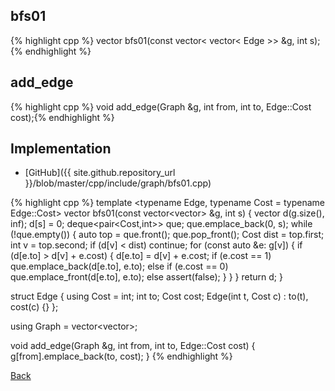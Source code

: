 ## bfs01

{% highlight cpp %}
vector<Cost> bfs01(const vector< vector< Edge >> &g, int s);{% endhighlight %}

## add_edge

{% highlight cpp %}
void add_edge(Graph &g, int from, int to, Edge::Cost cost);{% endhighlight %}

## Implementation

- [GitHub]({{ site.github.repository_url }}/blob/master/cpp/include/graph/bfs01.cpp)

{% highlight cpp %}
template <typename Edge, typename Cost = typename Edge::Cost>
vector<Cost> bfs01(const vector<vector<Edge>> &g, int s) {
  vector<Cost> d(g.size(), inf<Cost>);
  d[s] = 0;
  deque<pair<Cost,int>> que;
  que.emplace_back(0, s);
  while (!que.empty()) {
    auto top = que.front();
    que.pop_front();
    Cost dist = top.first; int v = top.second;
    if (d[v] < dist) continue;
    for (const auto &e: g[v]) {
      if (d[e.to] > d[v] + e.cost) {
        d[e.to] = d[v] + e.cost;
        if (e.cost == 1) que.emplace_back(d[e.to], e.to);
        else if (e.cost == 0) que.emplace_front(d[e.to], e.to);
        else assert(false);
      }
    }
  }
  return d;
}

struct Edge {
  using Cost = int;
  int to;
  Cost cost;
  Edge(int t, Cost c) : to(t), cost(c) {}
};

using Graph = vector<vector<Edge>>;

void add_edge(Graph &g, int from, int to, Edge::Cost cost) {
  g[from].emplace_back(to, cost);
}
{% endhighlight %}

[Back](../..)
